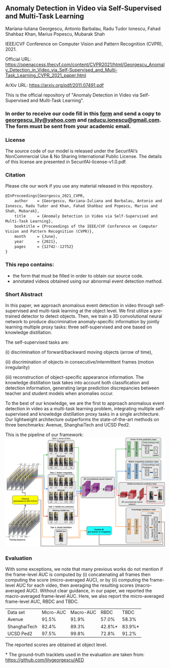 ## Anomaly Detection in Video via Self-Supervised and Multi-Task Learning
Mariana-Iuliana Georgescu, Antonio Barbalau, Radu Tudor Ionescu, Fahad Shahbaz Khan, Marius Popescu, Mubarak Shah

IEEE/CVF Conference on Computer Vision and Pattern Recognition (CVPR), 2021.

Official URL: https://openaccess.thecvf.com/content/CVPR2021/html/Georgescu_Anomaly_Detection_in_Video_via_Self-Supervised_and_Multi-Task_Learning_CVPR_2021_paper.html

ArXiv URL: https://arxiv.org/pdf/2011.07491.pdf

This is the official repository of "Anomaly Detection in Video via Self-Supervised and Multi-Task Learning".

### In order to receive our code fill in this [form](./SecurifAI-form-and-license-CVPR-2021.pdf) and send a copy to georgescu_lily@yahoo.com and raducu.ionescu@gmail.com. The form must be sent from your academic email.

### License
The source code of our model is released under the SecurifAI’s NonCommercial Use & No Sharing International Public License. The details of this license are presented in SecurifAI-license-v1.0.pdf.

### Citation
Please cite our work if you use any material released in this repository.

```
@InProceedings{Georgescu_2021_CVPR,
    author    = {Georgescu, Mariana-Iuliana and Barbalau, Antonio and Ionescu, Radu Tudor and Khan, Fahad Shahbaz and Popescu, Marius and Shah, Mubarak},
    title     = {Anomaly Detection in Video via Self-Supervised and Multi-Task Learning},
    booktitle = {Proceedings of the IEEE/CVF Conference on Computer Vision and Pattern Recognition (CVPR)},
    month     = {June},
    year      = {2021},
    pages     = {12742--12752}
}
```

### This repo contains: 
 - the form that must be filled in order to obtain our source code.
 - annotated videos obtained using our abnormal event detection method.  
 
### Short Abstract 
In this paper, we approach anomalous event detection in video through self-supervised and multi-task learning at the object level.
We first utilize a pre-trained detector to detect objects. Then, we train a 3D convolutional neural network to produce discriminative 
anomaly-specific information by jointly learning multiple proxy tasks: three self-supervised and one based on knowledge distillation. 

The self-supervised tasks are: 

  (i) discrimination of forward/backward moving objects (arrow of time), 
    
  (ii) discrimination of objects in consecutive/intermittent frames (motion irregularity) 
    
  (iii) reconstruction of object-specific appearance information. The knowledge distillation task takes into account both classification and detection information, generating large prediction discrepancies between teacher and student models when anomalies occur. 

To the best of our knowledge, we are the first to approach anomalous event detection in video as a multi-task learning problem, 
integrating multiple self-supervised and knowledge distillation proxy tasks in a single architecture. 
Our lightweight architecture outperforms the state-of-the-art methods on three benchmarks: Avenue, ShanghaiTech and UCSD Ped2. 

This is the pipeline of our framework:
![pipeline](figs/pipeline.png) 


### Evaluation
With some exceptions, we note that many previous works do not mention if the frame-level AUC is computed by (i) concatenating all frames then computing
the score (micro-averaged AUC), or by (ii) computing the frame-level AUC for each video, then averaging the resulting scores (macro-averaged AUC).
Without clear guidance, in our paper, we reported the macro-averaged frame-level AUC. Here, we also report the micro-averaged frame-level AUC, RBDC and TBDC.
 

<table>
<tr>
    <td>Data set</td> 
    <td>Micro-AUC</td>
    <td>Macro-AUC</td>
    <td>RBDC</td>
    <td>TBDC</td>
</tr>

<tr>
    <td>Avenue</td> 
    <td>91.5%</td>
    <td>91.9%</td>
    <td>57.0%</td>
    <td>58.3%</td>
</tr>

<tr>
    <td>ShanghaiTech</td> 
    <td>82.4%</td>
    <td>89.3%</td>
    <td>42.8%*</td>
    <td>83.9%*</td>
</tr>

<tr>
    <td>UCSD Ped2</td> 
    <td>97.5%</td>
    <td>99.8%</td>
    <td>72.8%</td>
    <td>91.2%</td>
</tr>

</table>

The reported scores are obtained at object level.

\* The ground-truth tracklets used in the evaluation are taken from: https://github.com/lilygeorgescu/AED
